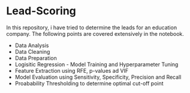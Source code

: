 # Lead-Scoring

In this repository, i have tried to determine the leads for an education company. The following points are covered extensively in the notebook.
- Data Analysis 
- Data Cleaning
- Data Preparation
- Logisitic Regression - Model Training and Hyperparameter Tuning
- Feature Extraction using RFE, p-values ad VIF
- Model Evaluation using Sensitivity, Specificity, Precision and Recall
- Proabability Thresholding to determine optimal cut-off point
